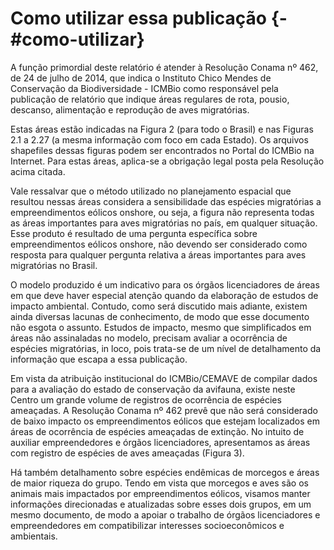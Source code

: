 # Como utilizar essa publicação {- #como-utilizar}  

A função primordial deste relatório é atender à Resolução Conama nº 462, de 24 de julho de 2014, que indica o Instituto Chico Mendes de Conservação da Biodiversidade - ICMBio como responsável pela publicação de relatório que indique áreas regulares de rota, pousio, descanso, alimentação e reprodução de aves migratórias.  

Estas áreas estão indicadas na Figura 2 (para todo o Brasil) e nas Figuras 2.1 a 2.27 (a mesma informação com foco em cada Estado). Os arquivos shapefiles dessas figuras podem ser encontrados no Portal do ICMBio na Internet. Para estas áreas,
aplica-se a obrigação legal posta pela Resolução acima citada.  

Vale ressalvar que o método utilizado no planejamento espacial que resultou nessas áreas considera a sensibilidade das espécies migratórias a empreendimentos eólicos onshore, ou seja, a figura não representa todas as áreas importantes para aves migratórias no país, em qualquer situação. Esse produto é resultado de uma pergunta específica sobre empreendimentos eólicos onshore, não devendo ser considerado como resposta para qualquer pergunta relativa a áreas importantes para aves migratórias no Brasil.  

O modelo produzido é um indicativo para os órgãos licenciadores de áreas em que deve haver especial atenção quando da elaboração de estudos de impacto ambiental. Contudo, como será discutido mais adiante, existem ainda diversas lacunas de conhecimento, de modo que esse documento não esgota o assunto. Estudos de impacto, mesmo que simplificados em áreas não assinaladas no modelo, precisam avaliar a ocorrência de espécies migratórias, in loco, pois trata-se de um nível de detalhamento da informação que escapa a essa publicação.  

Em vista da atribuição institucional do ICMBio/CEMAVE de compilar dados para a avaliação do estado de conservação da avifauna, existe neste Centro um grande volume de registros de ocorrência de espécies ameaçadas. A Resolução Conama nº 462 prevê que não será considerado de baixo impacto os empreendimentos eólicos que estejam localizados em áreas de ocorrência de espécies ameaçadas de extinção. No intuito de auxiliar empreendedores e órgãos licenciadores, apresentamos as áreas com registro de espécies de aves ameaçadas (Figura 3).  

Há também detalhamento sobre espécies endêmicas de morcegos e áreas de maior riqueza do grupo. Tendo em vista que morcegos e aves são os animais mais impactados por empreendimentos eólicos, visamos manter informações direcionadas e atualizadas sobre esses dois grupos, em um mesmo documento, de modo a apoiar o trabalho de órgãos licenciadores e empreendedores em compatibilizar interesses socioeconômicos e ambientais.
